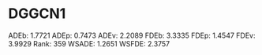 # DGGCN1

ADEb: 1.7721
ADEp: 0.7473
ADEv: 2.2089
FDEb: 3.3335
FDEp: 1.4547
FDEv: 3.9929
Rank: 359
WSADE: 1.2651
WSFDE: 2.3757
